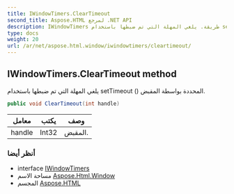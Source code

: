 ```yaml
---
title: IWindowTimers.ClearTimeout
second_title: Aspose.HTML لمرجع .NET API
description: IWindowTimers طريقة. يلغي المهلة التي تم ضبطها باستخدام setTimeout  المحددة بواسطة المقبض.
type: docs
weight: 20
url: /ar/net/aspose.html.window/iwindowtimers/cleartimeout/
---
```

## IWindowTimers.ClearTimeout method

يلغي المهلة التي تم ضبطها باستخدام setTimeout () المحددة بواسطة المقبض.

```csharp
public void ClearTimeout(int handle)
```

| معامل | يكتب | وصف |
| --- | --- | --- |
| handle | Int32 | المقبض. |

### أنظر أيضا

* interface [IWindowTimers](../)
* مساحة الاسم [Aspose.Html.Window](../../iwindowtimers/)
* المجسم [Aspose.HTML](../../../)


